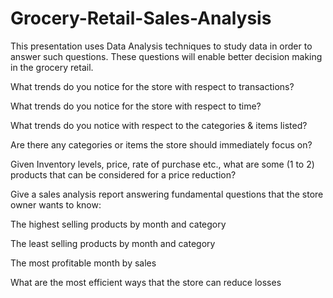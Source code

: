 # Grocery-Retail-Sales-Analysis

This presentation uses Data Analysis techniques to study data in order to answer such questions. These questions will enable better decision making in the grocery retail.

What trends do you notice for the store with respect to transactions?

What trends do you notice for the store with respect to time?

What trends do you notice with respect to the categories & items listed? 

Are there any categories or items the store should immediately focus on? 

Given Inventory levels, price, rate of purchase etc., what are some (1 to 2) products that can be considered for a price reduction? 

Give a sales analysis report answering fundamental questions that the store owner wants to know: 

The highest selling products by month and category

The least selling products by month and category

The most profitable month by sales

What are the most efficient ways that the store can reduce losses
